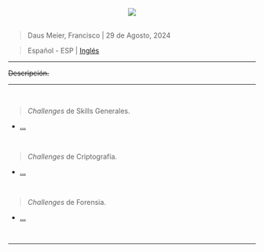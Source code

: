 <div align="center"> <img src="../resources/images/ctf_write-ups/PicoCTF_banner/PicoCTF_main_banner"> </div>

<br>

> Daus Meier, Francisco | 29 de Agosto, 2024

> <p> <span> Español - ESP </span> | <a href=https://github.com/frandausmeier/CTF_Write-Ups/blob/main/PicoCTF/README.md> Inglés <a/> </p>

-----

~~Descripción.~~

-----

<br>

> _Challenges_ de Skills Generales.
* [...]()

<br>

> _Challenges_ de Criptografía.
* [...]()

<br>

> _Challenges_ de Forensia.
* [...]()

<br>

-----
